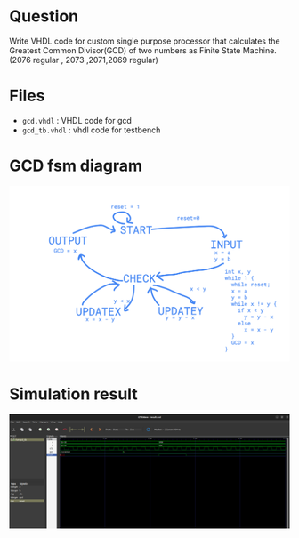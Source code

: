 # Question
Write VHDL code for custom single purpose processor that calculates the Greatest Common Divisor(GCD) of two numbers as Finite State Machine.(2076 regular , 2073 ,2071,2069 regular)

# Files

- `gcd.vhdl` : VHDL code for gcd
- `gcd_tb.vhdl` : vhdl code for testbench 

# GCD fsm diagram

![FSM diagram](Images/GCD_fsm.png)

# Simulation result

![result](Images/Result_from_GTKwave.png)
